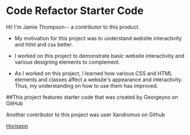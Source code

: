 # Code Refactor Starter Code
Hi! I'm Jamie Thompson-- a contributor to this product.

- My motivation for this project was to understand website interactivity and html and css better.

- I worked on this project to demonstrate basic website interactivity and various designing elements to complement.

- As I worked on this project, I learned how various CSS and HTML elements and classes affect a website's appearance and interactivity. Thus, my understanding on how to use them has improved.

##This project features starter code that was created by Georgeyoo on GitHub

Another contributor to this project was user Xandromus on Github


   
[Horiseon](file:///C:/Users/zelda/OneDrive/Desktop/Horiseon/Develop/index.html)

